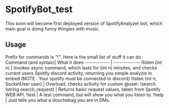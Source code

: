 # SpotifyBot_test
This soon will become first deployed version of SpotifyAnalyzer bot, which main goal is doing funny thingies with music.
## Usage
Prefix for commands is _"!"_.
Here is the  small list of stuff it can do : 
Command (and syntax)| What it does
------------ | -------------
!listen (int n) | Invokes async command, which lasts for (int n) minutes, and checks current users Spotify discord activity, returning you simple analyzis in embed (NOTE : Your spotify must be connected to discord)
!listen (int n, SocketUser user) | Overload, checks activity for custom @user.
!search (string search_request) | Returns basic request values, taken from Spotify WEB API.
!test | A test command, but will show you what you listen to.
!help | Just tells you what a douchebag you are in DMs.
